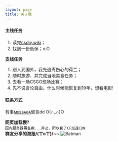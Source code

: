 ```yaml
---
layout: page
title: 关于我
---
```

#### 主线任务
1. 读完[csdiy.wiki](https://csdiy.wiki/)；
2. 找到一份低保；o.O

**支线任务**
1. 别人润国外，我先逃离伤心的荷兰；
2. 随时旅游，并完成当地美食任务；
3. 去看一场CSGO现场比赛；
4. 先不说言论自由，什么时候能恢复到19年，想看电影!

#### 联系方式
有事[ᴍᴇssᴀɢᴀ](/Message)留言dd O(∩_∩)O

**网页加载慢?**
<br>`国内服务器需备案...弃之，所以套了CF加速CDN`<br>
**群友分享的海报/(ㄒoㄒ)/~~**
![Batman](https://aroucc.oss-cn-hangzhou.aliyuncs.com/images/xinbianfuxia.jpg)
